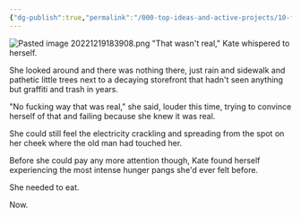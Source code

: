```yaml
---
{"dg-publish":true,"permalink":"/000-top-ideas-and-active-projects/10-fiction/sineaters/kate/2/"}
---
```


![Pasted image 20221219183908.png](/img/user/900%20Admin%20Files/990%20Old%20Vaults/The%20Tome/90%20Attachments%20and%20Resources/91%20Attachments/Pasted%20image%2020221219183908.png)
"That wasn't real," Kate whispered to herself.

She looked around and there was nothing there, just rain and sidewalk and pathetic little trees next to a decaying storefront that hadn't seen anything but graffiti and trash in years.

"No fucking way that was real," she said, louder this time, trying to convince herself of that and failing because she knew it was real.

She could still feel the electricity crackling and spreading from the spot on her cheek where the old man had touched her.

Before she could pay any more attention though, Kate found herself experiencing the most intense hunger pangs she'd ever felt before.

She needed to eat.

Now.